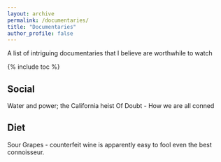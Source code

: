 ```yaml
---
layout: archive
permalink: /documentaries/
title: "Documentaries"
author_profile: false
---
```


A list of intriguing documentaries that I believe are worthwhile to watch

{% include toc %}

## Social 

Water and power; the California heist 
Of Doubt - How we are all conned


## Diet

Sour Grapes - counterfeit wine is apparently easy to fool even the best connoisseur.  